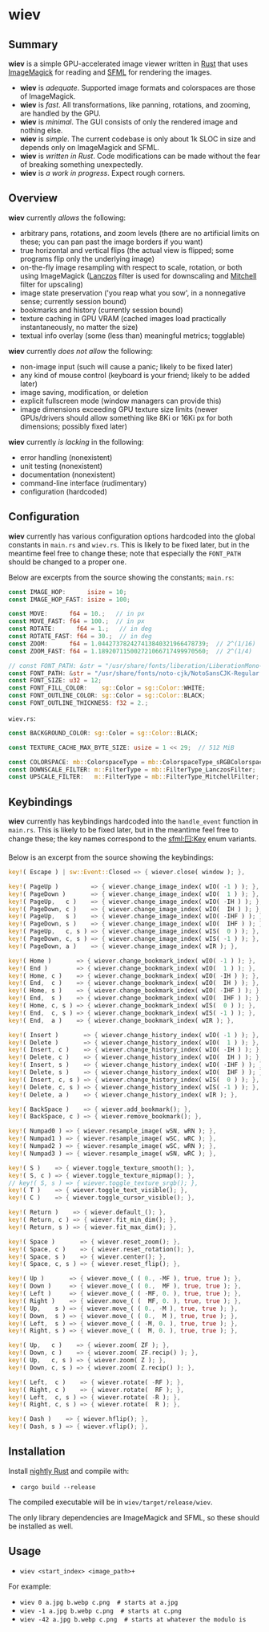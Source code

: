 # wiev

## Summary

**wiev** is a simple GPU-accelerated image viewer written in [Rust] that uses [ImageMagick] for reading and [SFML] for rendering the images.

- **wiev** is _adequate_. Supported image formats and colorspaces are those of ImageMagick.
- **wiev** is _fast_. All transformations, like panning, rotations, and zooming, are handled by the GPU.
- **wiev** is _minimal_. The GUI consists of only the rendered image and nothing else.
- **wiev** is _simple_. The current codebase is only about 1k SLOC in size and depends only on ImageMagick and SFML.
- **wiev** is _written in Rust_. Code modifications can be made without the fear of breaking something unexpectedly.
- **wiev** is _a work in progress_. Expect rough corners.


## Overview

**wiev** currently _allows_ the following:
- arbitrary pans, rotations, and zoom levels (there are no artificial limits on these; you can pan past the image borders if you want)
- true horizontal and vertical flips (the actual view is flipped; some programs flip only the underlying image)
- on-the-fly image resampling with respect to scale, rotation, or both using ImageMagick ([Lanczos] filter is used for downscaling and [Mitchell] filter for upscaling)
- image state preservation ('you reap what you sow', in a nonnegative sense; currently session bound)
- bookmarks and history (currently session bound)
- texture caching in GPU VRAM (cached images load practically instantaneously, no matter the size)
- textual info overlay (some (less than) meaningful metrics; togglable)

**wiev** currently _does not allow_ the following:
- non-image input (such will cause a panic; likely to be fixed later)
- any kind of mouse control (keyboard is your friend; likely to be added later)
- image saving, modification, or deletion
- explicit fullscreen mode (window managers can provide this)
- image dimensions exceeding GPU texture size limits (newer GPUs/drivers should allow something like 8Ki or 16Ki px for both dimensions; possibly fixed later)

**wiev** currently _is lacking_ in the following:
- error handling (nonexistent)
- unit testing (nonexistent)
- documentation (nonexistent)
- command-line interface (rudimentary)
- configuration (hardcoded)


## Configuration

**wiev** currently has various configuration options hardcoded into the global constants in `main.rs` and `wiev.rs`. This is likely to be fixed later, but in the meantime feel free to change these; note that especially the `FONT_PATH` should be changed to a proper one.

Below are excerpts from the source showing the constants; `main.rs`:
```rust
const IMAGE_HOP:      isize = 10;
const IMAGE_HOP_FAST: isize = 100;

const MOVE:      f64 = 10.;   // in px
const MOVE_FAST: f64 = 100.;  // in px
const ROTATE:      f64 = 1.;   // in deg
const ROTATE_FAST: f64 = 30.;  // in deg
const ZOOM:      f64 = 1.044273782427413840321966478739;  // 2^(1/16)
const ZOOM_FAST: f64 = 1.189207115002721066717499970560;  // 2^(1/4)

// const FONT_PATH: &str = "/usr/share/fonts/liberation/LiberationMono-Regular.ttf";
const FONT_PATH: &str = "/usr/share/fonts/noto-cjk/NotoSansCJK-Regular.ttc";
const FONT_SIZE: u32 = 12;
const FONT_FILL_COLOR:    sg::Color = sg::Color::WHITE;
const FONT_OUTLINE_COLOR: sg::Color = sg::Color::BLACK;
const FONT_OUTLINE_THICKNESS: f32 = 2.;
```
`wiev.rs`:
```rust
const BACKGROUND_COLOR: sg::Color = sg::Color::BLACK;

const TEXTURE_CACHE_MAX_BYTE_SIZE: usize = 1 << 29;  // 512 MiB

const COLORSPACE: mb::ColorspaceType = mb::ColorspaceType_sRGBColorspace;
const DOWNSCALE_FILTER: m::FilterType = mb::FilterType_LanczosFilter;
const UPSCALE_FILTER:   m::FilterType = mb::FilterType_MitchellFilter;
```


## Keybindings

**wiev** currently has keybindings hardcoded into the `handle_event` function in `main.rs`. This is likely to be fixed later, but in the meantime feel free to change these; the key names correspond to the [sfml::window::Key] enum variants.

Below is an excerpt from the source showing the keybindings:
```rust
key!( Escape ) | sw::Event::Closed => { wiever.close( window ); },

key!( PageUp )         => { wiever.change_image_index( wIO( -1 ) ); },
key!( PageDown )       => { wiever.change_image_index( wIO(  1 ) ); },
key!( PageUp,   c )    => { wiever.change_image_index( wIO( -IH ) ); },
key!( PageDown, c )    => { wiever.change_image_index( wIO(  IH ) ); },
key!( PageUp,   s )    => { wiever.change_image_index( wIO( -IHF ) ); },
key!( PageDown, s )    => { wiever.change_image_index( wIO(  IHF ) ); },
key!( PageUp,   c, s ) => { wiever.change_image_index( wIS(  0 ) ); },
key!( PageDown, c, s ) => { wiever.change_image_index( wIS( -1 ) ); },
key!( PageDown, a )    => { wiever.change_image_index( wIR ); },

key!( Home )       => { wiever.change_bookmark_index( wIO( -1 ) ); },
key!( End )        => { wiever.change_bookmark_index( wIO(  1 ) ); },
key!( Home, c )    => { wiever.change_bookmark_index( wIO( -IH ) ); },
key!( End,  c )    => { wiever.change_bookmark_index( wIO(  IH ) ); },
key!( Home, s )    => { wiever.change_bookmark_index( wIO( -IHF ) ); },
key!( End,  s )    => { wiever.change_bookmark_index( wIO(  IHF ) ); },
key!( Home, c, s ) => { wiever.change_bookmark_index( wIS(  0 ) ); },
key!( End,  c, s ) => { wiever.change_bookmark_index( wIS( -1 ) ); },
key!( End,  a )    => { wiever.change_bookmark_index( wIR ); },

key!( Insert )       => { wiever.change_history_index( wIO( -1 ) ); },
key!( Delete )       => { wiever.change_history_index( wIO(  1 ) ); },
key!( Insert, c )    => { wiever.change_history_index( wIO( -IH ) ); },
key!( Delete, c )    => { wiever.change_history_index( wIO(  IH ) ); },
key!( Insert, s )    => { wiever.change_history_index( wIO( -IHF ) ); },
key!( Delete, s )    => { wiever.change_history_index( wIO(  IHF ) ); },
key!( Insert, c, s ) => { wiever.change_history_index( wIS(  0 ) ); },
key!( Delete, c, s ) => { wiever.change_history_index( wIS( -1 ) ); },
key!( Delete, a )    => { wiever.change_history_index( wIR ); },

key!( BackSpace )    => { wiever.add_bookmark(); },
key!( BackSpace, c ) => { wiever.remove_bookmark(); },

key!( Numpad0 ) => { wiever.resample_image( wSN, wRN ); },
key!( Numpad1 ) => { wiever.resample_image( wSC, wRC ); },
key!( Numpad2 ) => { wiever.resample_image( wSC, wRN ); },
key!( Numpad3 ) => { wiever.resample_image( wSN, wRC ); },

key!( S )    => { wiever.toggle_texture_smooth(); },
key!( S, c ) => { wiever.toggle_texture_mipmap(); },
// key!( S, s ) => { wiever.toggle_texture_srgb(); },
key!( T )    => { wiever.toggle_text_visible(); },
key!( C )    => { wiever.toggle_cursor_visible(); },

key!( Return )    => { wiever.default_(); },
key!( Return, c ) => { wiever.fit_min_dim(); },
key!( Return, s ) => { wiever.fit_max_dim(); },

key!( Space )       => { wiever.reset_zoom(); },
key!( Space, c )    => { wiever.reset_rotation(); },
key!( Space, s )    => { wiever.center(); },
key!( Space, c, s ) => { wiever.reset_flip(); },

key!( Up )       => { wiever.move_( ( 0., -MF ), true, true ); },
key!( Down )     => { wiever.move_( ( 0.,  MF ), true, true ); },
key!( Left )     => { wiever.move_( ( -MF, 0. ), true, true ); },
key!( Right )    => { wiever.move_( (  MF, 0. ), true, true ); },
key!( Up,    s ) => { wiever.move_( ( 0., -M ), true, true ); },
key!( Down,  s ) => { wiever.move_( ( 0.,  M ), true, true ); },
key!( Left,  s ) => { wiever.move_( ( -M, 0. ), true, true ); },
key!( Right, s ) => { wiever.move_( (  M, 0. ), true, true ); },

key!( Up,   c )    => { wiever.zoom( ZF ); },
key!( Down, c )    => { wiever.zoom( ZF.recip() ); },
key!( Up,   c, s ) => { wiever.zoom( Z ); },
key!( Down, c, s ) => { wiever.zoom( Z.recip() ); },

key!( Left,  c )    => { wiever.rotate( -RF ); },
key!( Right, c )    => { wiever.rotate(  RF ); },
key!( Left,  c, s ) => { wiever.rotate( -R ); },
key!( Right, c, s ) => { wiever.rotate(  R ); },

key!( Dash )    => { wiever.hflip(); },
key!( Dash, s ) => { wiever.vflip(); },
```


## Installation

Install [nightly Rust] and compile with:
- `cargo build --release`

The compiled executable will be in `wiev/target/release/wiev`.

The only library dependencies are ImageMagick and SFML, so these should be installed as well.


## Usage

- `wiev <start_index> <image_path>+`

For example:
- `wiev 0 a.jpg b.webp c.png  # starts at a.jpg`
- `wiev -1 a.jpg b.webp c.png  # starts at c.png`
- `wiev -42 a.jpg b.webp c.png  # starts at whatever the modulo is`


[Rust]: https://www.rust-lang.org/
[nightly Rust]: https://doc.rust-lang.org/nightly/edition-guide/rust-2018/rustup-for-managing-rust-versions.html

[ImageMagick]: https://imagemagick.org/index.php
[Lanczos]: https://www.imagemagick.org/Usage/filter/#lanczos
[Mitchell]: https://www.imagemagick.org/Usage/filter/#mitchell

[SFML]: https://www.sfml-dev.org/
[sfml::window::Key]: https://docs.rs/sfml/0.14.0/sfml/window/enum.Key.html

